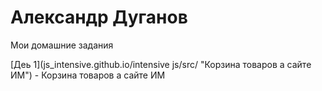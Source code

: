 # Александр Дуганов
Мои домашние задания

[Деь 1](js_intensive.github.io/intensive js/src/ "Корзина товаров а сайте ИМ") - Корзина товаров а сайте ИМ
